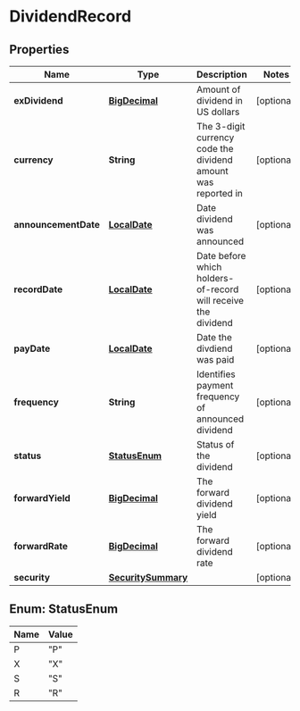 
# DividendRecord

## Properties
Name | Type | Description | Notes
------------ | ------------- | ------------- | -------------
**exDividend** | [**BigDecimal**](BigDecimal.md) | Amount of dividend in US dollars |  [optional]
**currency** | **String** | The 3-digit currency code the dividend amount was reported in |  [optional]
**announcementDate** | [**LocalDate**](LocalDate.md) | Date dividend was announced |  [optional]
**recordDate** | [**LocalDate**](LocalDate.md) | Date before which holders-of-record will receive the dividend |  [optional]
**payDate** | [**LocalDate**](LocalDate.md) | Date the divdiend was paid |  [optional]
**frequency** | **String** | Identifies payment frequency of announced dividend |  [optional]
**status** | [**StatusEnum**](#StatusEnum) | Status of the dividend |  [optional]
**forwardYield** | [**BigDecimal**](BigDecimal.md) | The forward dividend yield |  [optional]
**forwardRate** | [**BigDecimal**](BigDecimal.md) | The forward dividend rate |  [optional]
**security** | [**SecuritySummary**](SecuritySummary.md) |  |  [optional]


<a name="StatusEnum"></a>
## Enum: StatusEnum
Name | Value
---- | -----
P | &quot;P&quot;
X | &quot;X&quot;
S | &quot;S&quot;
R | &quot;R&quot;



